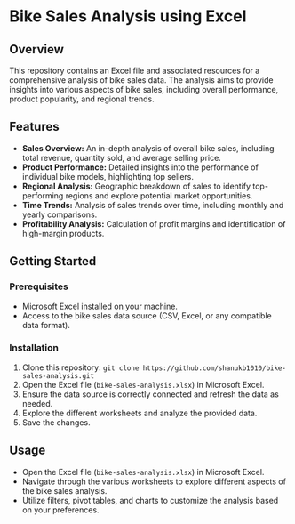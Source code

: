 # Bike Sales Analysis using Excel

## Overview

This repository contains an Excel file and associated resources for a comprehensive analysis of bike sales data. The analysis aims to provide insights into various aspects of bike sales, including overall performance, product popularity, and regional trends.

## Features

- **Sales Overview:** An in-depth analysis of overall bike sales, including total revenue, quantity sold, and average selling price.
- **Product Performance:** Detailed insights into the performance of individual bike models, highlighting top sellers.
- **Regional Analysis:** Geographic breakdown of sales to identify top-performing regions and explore potential market opportunities.
- **Time Trends:** Analysis of sales trends over time, including monthly and yearly comparisons.
- **Profitability Analysis:** Calculation of profit margins and identification of high-margin products.

## Getting Started

### Prerequisites

- Microsoft Excel installed on your machine.
- Access to the bike sales data source (CSV, Excel, or any compatible data format).

### Installation

1. Clone this repository: `git clone https://github.com/shanukb1010/bike-sales-analysis.git`
2. Open the Excel file (`bike-sales-analysis.xlsx`) in Microsoft Excel.
3. Ensure the data source is correctly connected and refresh the data as needed.
4. Explore the different worksheets and analyze the provided data.
5. Save the changes.

## Usage

- Open the Excel file (`bike-sales-analysis.xlsx`) in Microsoft Excel.
- Navigate through the various worksheets to explore different aspects of the bike sales analysis.
- Utilize filters, pivot tables, and charts to customize the analysis based on your preferences.
